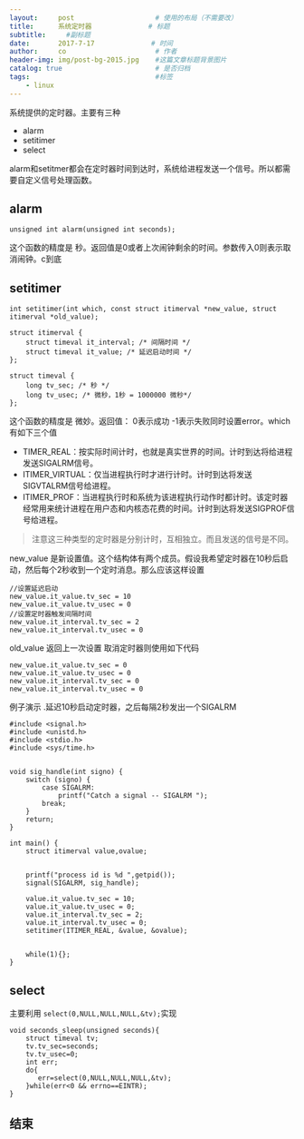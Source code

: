 ```yaml
---
layout:     post                    # 使用的布局（不需要改）
title:      系统定时器              # 标题 
subtitle:     #副标题
date:       2017-7-17              # 时间
author:     co                      # 作者
header-img: img/post-bg-2015.jpg    #这篇文章标题背景图片
catalog: true                       # 是否归档
tags:                               #标签
    - linux
---
```


系统提供的定时器。主要有三种
- alarm
- setitimer
- select

alarm和setitmer都会在定时器时间到达时，系统给进程发送一个信号。所以都需要自定义信号处理函数。
## alarm

```
unsigned int alarm(unsigned int seconds);
```

这个函数的精度是 秒。返回值是0或者上次闹钟剩余的时间。参数传入0则表示取消闹钟。c到底

## setitimer
```
int setitimer(int which, const struct itimerval *new_value, struct itimerval *old_value);

struct itimerval { 
	struct timeval it_interval; /* 间隔时间 */ 
	struct timeval it_value; /* 延迟启动时间 */ 
}; 

struct timeval { 
	long tv_sec; /* 秒 */ 
	long tv_usec; /* 微秒，1秒 = 1000000 微秒*/ 
}; 
```
这个函数的精度是 微妙。返回值： 0表示成功 -1表示失败同时设置error。which有如下三个值
- TIMER_REAL：按实际时间计时，也就是真实世界的时间。计时到达将给进程发送SIGALRM信号。 
- ITIMER_VIRTUAL：仅当进程执行时才进行计时。计时到达将发送SIGVTALRM信号给进程。 
- ITIMER_PROF：当进程执行时和系统为该进程执行动作时都计时。该定时器经常用来统计进程在用户态和内核态花费的时间。计时到达将发送SIGPROF信号给进程。

> 注意这三种类型的定时器是分别计时，互相独立。而且发送的信号是不同。


new_value 是新设置值。这个结构体有两个成员。假设我希望定时器在10秒后启动，然后每个2秒收到一个定时消息。那么应该这样设置
```
//设置延迟启动
new_value.it_value.tv_sec = 10
new_value.it_value.tv_usec = 0
//设置定时器触发间隔时间
new_value.it_interval.tv_sec = 2
new_value.it_interval.tv_usec = 0

```
old_value 返回上一次设置
取消定时器则使用如下代码

```
new_value.it_value.tv_sec = 0
new_value.it_value.tv_usec = 0
new_value.it_interval.tv_sec = 0
new_value.it_interval.tv_usec = 0

``` 
例子演示 .延迟10秒启动定时器，之后每隔2秒发出一个SIGALRM
```
#include <signal.h> 
#include <unistd.h> 
#include <stdio.h> 
#include <sys/time.h> 


void sig_handle(int signo) { 
	switch (signo) { 
		case SIGALRM: 
			printf("Catch a signal -- SIGALRM "); 
		break; 
	} 
	return; 
} 

int main() { 
	struct itimerval value,ovalue; 
	
	
	printf("process id is %d ",getpid()); 
	signal(SIGALRM, sig_handle); 
	
	value.it_value.tv_sec = 10; 
	value.it_value.tv_usec = 0; 
	value.it_interval.tv_sec = 2; 
	value.it_interval.tv_usec = 0; 
	setitimer(ITIMER_REAL, &value, &ovalue); 
	
	
	while(1){};
} 
```

## select
主要利用 `select(0,NULL,NULL,NULL,&tv);`实现

```
void seconds_sleep(unsigned seconds){
    struct timeval tv;
    tv.tv_sec=seconds;
    tv.tv_usec=0;
    int err;
    do{
       err=select(0,NULL,NULL,NULL,&tv);
    }while(err<0 && errno==EINTR);
}
```


## 结束